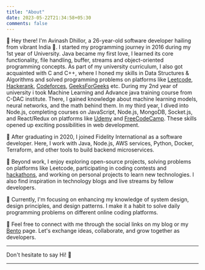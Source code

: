 ```yaml
---
title: "About"
date: 2023-05-22T21:34:58+05:30
comments: false
---
```


📍 Hey there! I'm Avinash Dhillor, a 26-year-old software developer hailing from vibrant India 🌟. 
I started my programming journey in 2016 during my 1st year of University. Java became my first love, I learned its core functionality, file handling, buffer, streams and object-oriented programming concepts. As part of my university curriculum, I also got acquainted with C and C++, where I honed my skills in Data Structures & Algorithms and solved programming problems on platforms like [Leetcode](https://leetcode.com/), [Hackerank](https://www.hackerrank.com/), [Codeforces](https://codeforces.com/), [GeeksForGeeks](https://www.geeksforgeeks.org/) etc. During my 2nd year of university i took Machine Learning and Advance java training course from C-DAC institute. There, I gained knowledge about machine learning models, neural networks, and the math behind them. 
In my third year, I dived into Node.js, completing courses on JavaScript, Node.js, MongoDB, Socket.js, and React/Redux on platforms like [Udemy](https://www.udemy.com/) and [FreeCodeCamp](https://www.freecodecamp.org/). These skills opened up exciting possibilities in web development.

📍 After graduating in 2020, I joined Fidelity International as a software developer. Here, I work with Java, Node.js, AWS services, Python, Docker, Terraform, and other tools to build backend microservices.

📍 Beyond work, I enjoy exploring open-source projects, solving problems on platforms like Leetcode, participating in coding contests and [hackathons](#), and working on personal projects to learn new technologies. I also find inspiration in technology blogs and live streams by fellow developers.

📍 Currently, I'm focusing on enhancing my knowledge of system design, design principles, and design patterns. I make it a habit to solve daily programming problems on different online coding platforms.

📍 Feel free to connect with me through the social links on my blog or my [Bento](https://bento.me/avinashdhillor) page. Let's exchange ideas, collaborate, and grow together as developers. 

---

Don't hesitate to say Hi! 👋

---




